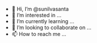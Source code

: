 - 👋 Hi, I’m @sunilvasanta
- 👀 I’m interested in ...
- 🌱 I’m currently learning ...
- 💞️ I’m looking to collaborate on ...
- 📫 How to reach me ...

<!---
sunilvasnata/sunilvasnata is a ✨ special ✨ repository because its `README.md` (this file) appears on your GitHub profile.
You can click the Preview link to take a look at your changes.
--->
